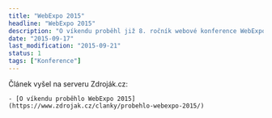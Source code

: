 ```yaml
---
title: "WebExpo 2015"
headline: "WebExpo 2015"
description: "O víkendu proběhl již 8. ročník webové konference WebExpo. Co jsem se tam dozvěděl?"
date: "2015-09-17"
last_modification: "2015-09-21"
status: 1
tags: ["Konference"]
---
```


Článek vyšel na serveru Zdroják.cz:

    - [O víkendu proběhlo WebExpo 2015](https://www.zdrojak.cz/clanky/probehlo-webexpo-2015/)